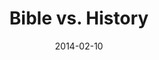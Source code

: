 ---
layout: music 
title: "Bible vs. History"
series: "Heavyweights 2"
date: 2014-02-10 
description: "Is the Bible a true source of history?"
audio: "http://www.crossroads.net/players/media/hq/heavyweights2_wk01.mp3"
audio-duration: "50:44"
src: "http://www.crossroads.net/players/media/mediumHz/190x110HeavyWeights14.jpg"
---